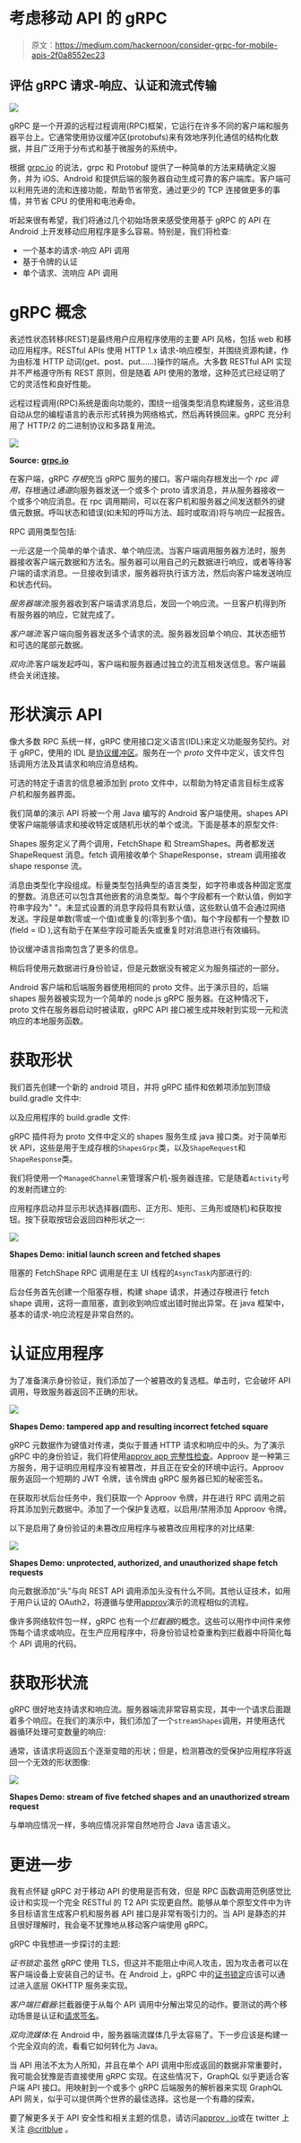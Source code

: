 # 考虑移动 API 的 gRPC

> 原文：<https://medium.com/hackernoon/consider-grpc-for-mobile-apis-2f0a8552ec23>

## **评估 gRPC 请求-响应、认证和流式传输**

![](img/f6e4c63ddec0c3abbebef760921df499.png)

gRPC 是一个开源的远程过程调用(RPC)框架，它运行在许多不同的客户端和服务器平台上。它通常使用协议缓冲区(protobufs)来有效地序列化通信的结构化数据，并且广泛用于分布式和基于微服务的系统中。

根据 [grpc.io](https://grpc.io/) 的说法，grpc 和 Protobuf 提供了一种简单的方法来精确定义服务，并为 iOS、Android 和提供后端的服务器自动生成可靠的客户端库。客户端可以利用先进的流和连接功能，帮助节省带宽，通过更少的 TCP 连接做更多的事情，并节省 CPU 的使用和电池寿命。

听起来很有希望，我们将通过几个初始场景来感受使用基于 gRPC 的 API 在 Android 上开发移动应用程序是多么容易。特别是，我们将检查:

*   一个基本的请求-响应 API 调用
*   基于令牌的认证
*   单个请求、流响应 API 调用

# gRPC 概念

表述性状态转移(REST)是最终用户应用程序使用的主要 API 风格，包括 web 和移动应用程序。RESTful APIs 使用 HTTP 1.x 请求-响应模型，并围绕资源构建，作为由标准 HTTP 动词(get、post、put……)操作的端点。大多数 RESTful API 实现并不严格遵守所有 REST 原则，但是随着 API 使用的激增，这种范式已经证明了它的灵活性和良好性能。

远程过程调用(RPC)系统是面向功能的，围绕一组强类型消息构建服务，这些消息自动从您的编程语言的表示形式转换为网络格式，然后再转换回来。gRPC 充分利用了 HTTP/2 的二进制协议和多路复用流。

![](img/7367b85cc218cc646b702e3ad31a6165.png)

**Source:** [**grpc.io**](https://grpc.io/docs/guides/)

在客户端，gRPC *存根*充当 gRPC 服务的接口。客户端向存根发出一个 *rpc 调用*，存根通过*通道*向服务器发送一个或多个 proto 请求消息，并从服务器接收一个或多个响应消息。在 rpc 调用期间，可以在客户机和服务器之间发送额外的键值元数据。呼叫状态和错误(如未知的呼叫方法、超时或取消)将与响应一起报告。

RPC 调用类型包括:

*一元*:这是一个简单的单个请求、单个响应流。当客户端调用服务器方法时，服务器接收客户端元数据和方法名。服务器可以用自己的元数据进行响应，或者等待客户端的请求消息。一旦接收到请求，服务器将执行该方法，然后向客户端发送响应和状态代码。

*服务器端流*:服务器收到客户端请求消息后，发回一个响应流。一旦客户机得到所有服务器的响应，它就完成了。

*客户端流*:客户端向服务器发送多个请求的流。服务器发回单个响应、其状态细节和可选的尾部元数据。

*双向流*:客户端发起呼叫，客户端和服务器通过独立的流互相发送信息。客户端最终会关闭连接。

# 形状演示 API

像大多数 RPC 系统一样，gRPC 使用接口定义语言(IDL)来定义功能服务契约。对于 gRPC，使用的 IDL 是[协议缓冲区](https://developers.google.com/protocol-buffers/)。服务在一个 *proto* 文件中定义，该文件包括调用方法及其请求和响应消息结构。

可选的特定于语言的信息被添加到 proto 文件中，以帮助为特定语言目标生成客户机和服务器界面。

我们简单的演示 API 将被一个用 Java 编写的 Android 客户端使用。shapes API 使客户端能够请求和接收特定或随机形状的单个或流。下面是基本的原型文件:

Shapes 服务定义了两个调用，FetchShape 和 StreamShapes。两者都发送 ShapeRequest 消息。fetch 调用接收单个 ShapeResponse，stream 调用接收 shape response 流。

消息由类型化字段组成。标量类型包括典型的语言类型，如字符串或各种固定宽度的整数。消息还可以包含其他嵌套的消息类型。每个字段都有一个默认值，例如字符串字段为" "。未显式设置的消息字段将具有默认值，这些默认值不会通过网络发送。字段是单数(零或一个值)或重复的(零到多个值)。每个字段都有一个整数 ID (field = ID ),这有助于在某些字段可能丢失或重复时对消息进行有效编码。

协议缓冲语言指南包含了更多的信息。

稍后将使用元数据进行身份验证，但是元数据没有被定义为服务描述的一部分。

Android 客户端和后端服务器使用相同的 proto 文件。出于演示目的，后端 shapes 服务器被实现为一个简单的 node.js gRPC 服务器。在这种情况下，proto 文件在服务器启动时被读取，gRPC API 接口被生成并映射到实现一元和流响应的本地服务函数。

# 获取形状

我们首先创建一个新的 android 项目，并将 gRPC 插件和依赖项添加到顶级 build.gradle 文件中:

以及应用程序的 build.gradle 文件:

gRPC 插件将为 proto 文件中定义的 shapes 服务生成 java 接口类。对于简单形状 API，这些是用于生成存根的`ShapesGrpc`类，以及`ShapeRequest`和`ShapeResponse`类。

我们将使用一个`ManagedChannel`来管理客户机-服务器连接。它是随着`Activity`号的发射而建立的:

应用程序启动并显示形状选择器(圆形、正方形、矩形、三角形或随机)和获取按钮。按下获取按钮会返回四种形状之一:

![](img/0a246d05eb990267d8da27d821fa7413.png)

**Shapes Demo: initial launch screen and fetched shapes**

阻塞的 FetchShape RPC 调用是在主 UI 线程的`AsyncTask`内部进行的:

后台任务首先创建一个阻塞存根，构建 shape 请求，并通过存根进行 fetch shape 调用，这将一直阻塞，直到收到响应或出错时抛出异常。在 java 框架中，基本的请求-响应流程是非常自然的。

# 认证应用程序

为了准备演示身份验证，我们添加了一个被篡改的复选框。单击时，它会破坏 API 调用，导致服务器返回不正确的形状。

![](img/da6aedbacc6586ad61a45dd766780ebe.png)

**Shapes Demo: tampered app and resulting incorrect fetched square**

gRPC 元数据作为键值对传递，类似于普通 HTTP 请求和响应中的头。为了演示 gRPC 中的身份验证，我们将使用[approv app 完整性检查](https://approov.io/)。Approov 是一种第三方服务，用于证明应用程序没有被篡改，并且正在安全的环境中运行。Approov 服务返回一个短期的 JWT 令牌，该令牌由 gRPC 服务器已知的秘密签名。

在获取形状后台任务中，我们获取一个 Approov 令牌，并在进行 RPC 调用之前将其添加到元数据中。添加了一个保护复选框，以启用/禁用添加 Approov 令牌。

以下是启用了身份验证的未篡改应用程序与被篡改应用程序的对比结果:

![](img/62f036ad30147701180088e86c0adcee.png)

**Shapes Demo: unprotected, authorized, and unauthorized shape fetch requests**

向元数据添加“头”与向 REST API 调用添加头没有什么不同。其他认证技术，如用于用户认证的 OAuth2，将遵循与使用[approv](https://approov.io/)演示的流程相似的流程。

像许多网络软件包一样，gRPC 也有一个*拦截器*的概念。这些可以用作中间件来修饰每个请求或响应。在生产应用程序中，将身份验证检查重构到拦截器中将简化每个 API 调用的代码。

# 获取形状流

gRPC 很好地支持请求和响应流。服务器端流非常容易实现，其中一个请求后面跟着多个响应。在我们的演示中，我们添加了一个`streamShapes`调用，并使用迭代器循环处理可变数量的响应:

通常，该请求将返回五个逐渐变暗的形状；但是，检测篡改的受保护应用程序将返回一个无效的形状图像:

![](img/d82227e4b6f76bfaca02d98c6116dc14.png)

**Shapes Demo: stream of five fetched shapes and an unauthorized stream request**

与单响应情况一样，多响应情况非常自然地符合 Java 语言语义。

# 更进一步

我有点怀疑 gRPC 对于移动 API 的使用是否有效，但是 RPC 函数调用范例感觉比设计和实现一个完全 RESTful 的 T2 API 实现更自然。能够从单个原型文件中为许多目标语言生成客户机和服务器 API 接口是非常有吸引力的。当 API 是静态的并且很好理解时，我会毫不犹豫地从移动客户端使用 gRPC。

gRPC 中我想进一步探讨的主题:

*证书锁定*:虽然 gRPC 使用 TLS，但这并不能阻止中间人攻击，因为攻击者可以在客户端设备上安装自己的证书。在 Android 上，gRPC 中的[证书锁定](https://hackernoon.com/hands-on-mobile-api-security-pinning-client-connections-ebee4d82a911)应该可以通过进入底层 OKHTTP 服务来实现。

*客户端拦截器*:拦截器便于从每个 API 调用中分解出常见的动作。要测试的两个移动场景是认证和[请求签名](https://blog.approov.io/practical-api-security-walkthrough-part-3)。

*双向流媒体*:在 Android 中，服务器端流媒体几乎太容易了。下一步应该是构建一个完全双向的流，看看它如何转化为 Java。

当 API 用法不太为人所知，并且在单个 API 调用中形成返回的数据非常重要时，我可能会犹豫是否直接使用 gRPC 实现。在这些情况下，GraphQL 似乎更适合客户端 API 接口。用映射到一个或多个 gRPC 后端服务的解析器来实现 GraphQL API 网关，似乎可以提供两个世界的最佳选择。这也是一个有趣的探索。

要了解更多关于 API 安全性和相关主题的信息，请访问[approv . io](https://www.approov.io/)或在 twitter 上关注 [@critblue](https://twitter.com/critblue) 。